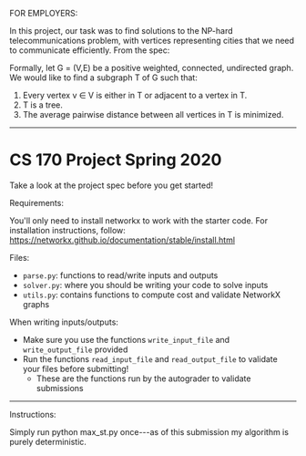 FOR EMPLOYERS:

In this project, our task was to find solutions to the NP-hard telecommunications problem, with vertices representing cities that we need to communicate efficiently. From the spec: 

Formally, let G = (V,E) be a positive weighted, connected, undirected graph. We would like to find a subgraph T of
G such that:
1. Every vertex v ∈ V is either in T or adjacent to a vertex in T.
2. T is a tree.
3. The average pairwise distance between all vertices in T is minimized.

------------

# CS 170 Project Spring 2020

Take a look at the project spec before you get started!

Requirements:

You'll only need to install networkx to work with the starter code. For installation instructions, follow: https://networkx.github.io/documentation/stable/install.html

Files:
- `parse.py`: functions to read/write inputs and outputs
- `solver.py`: where you should be writing your code to solve inputs
- `utils.py`: contains functions to compute cost and validate NetworkX graphs

When writing inputs/outputs:
- Make sure you use the functions `write_input_file` and `write_output_file` provided
- Run the functions `read_input_file` and `read_output_file` to validate your files before submitting!
  - These are the functions run by the autograder to validate submissions

------------

Instructions: 

Simply run python max_st.py once---as of this submission my algorithm is purely deterministic.
